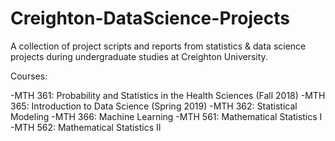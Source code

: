 # Creighton-DataScience-Projects
A collection of project scripts and reports from statistics &amp; data science projects during undergraduate studies at Creighton University.

Courses:

-MTH 361: Probability and Statistics in the Health Sciences (Fall 2018)
-MTH 365: Introduction to Data Science (Spring 2019)
-MTH 362: Statistical Modeling
-MTH 366: Machine Learning
-MTH 561: Mathematical Statistics I
-MTH 562: Mathematical Statistics II
